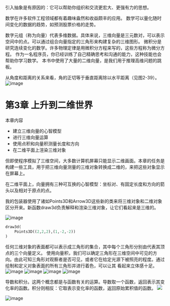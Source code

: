 引入抽象是有原因的：它可以帮助你组织和交流更宏大、更强有力的思想。

数学在许多软件工程领域都有着趣味盎然和收益颇丰的应用。
数学可以量化随时间变化的数据的趋势，如预测股票价格的走势。

数字元组（称为向量）代表多维数据。具体来说，三维向量是三元数对，可以表示空间中的点。可以通过组合向量指定的三角形来构建复杂的三维图形。
微积分是研究连续变化的数学。许多物理定律是用微积分方程来写的，这些方程称为微分方程。
作为一名程序员，你已经训练了自己精确思考和沟通的能力，这种技能也会帮助你学习数学。 
本书中使用了大量的二维向量，是我们用于推理高维问题的跳板。

从角度和距离的关系来看，角的正切等于垂直距离除以水平距离（见图2-39）。
![image](https://img2024.cnblogs.com/blog/488941/202402/488941-20240202125809669-487259133.png)
# 第3章 上升到二维世界
本章内容
- 建立三维向量的心智模型
- 进行三维向量运算
- 使用点积和向量积测量长度和方向
- 在二维平面上渲染三维对象

但即使程序模拟了三维空间，大多数计算机屏幕只能显示二维画面。本章的任务是构建一些工具，用于把三维向量测量的三维对象转换成二维的，来把这些对象显示在屏幕上。

在二维平面上，向量拥有三种可互换的心智模型：坐标对、有固定长度和方向的箭头以及相对于原点的点。

我的包装器使用了诸如Points3D和Arrow3D这些新的类来将三维对象和二维对象区分开来。新函数draw3d负责解释和渲染三维对象，让它们看起来是三维的。

![image](https://img2024.cnblogs.com/blog/488941/202402/488941-20240202130755860-1417695426.png)

```python
draw3d(
    Points3D((2,2,2),(1,-2,-2))
)
```

任何三维对象的表面都可以表示成三角形的集合，其中每个三角形分别由代表其顶点的三个向量定义。
使用向量积，我们可以确定三角形在三维空间中可见的方向。由此可知三角形对观察者是否可见，或者它在给定光源下被照亮的程度。通过绘制和定义对象表面的所有三角形并进行着色，可以让其
看起来立体感十足。
![image](https://img2024.cnblogs.com/blog/488941/202402/488941-20240202134845095-159644469.png)
![image](https://img2024.cnblogs.com/blog/488941/202402/488941-20240202134859470-71364046.png)
![image](https://img2024.cnblogs.com/blog/488941/202402/488941-20240202135046023-640907228.png)
![image](https://img2024.cnblogs.com/blog/488941/202402/488941-20240202135052640-106612446.png)

导数和积分。这两个概念都是与函数有关的运算。导数取一个函数，返回表示其变化率的函数。积分则相反：它取表示变化率的函数，返回原始累积值的函数。
![](https://img2024.cnblogs.com/blog/488941/202402/488941-20240202143525820-989853903.png)

![image](https://img2024.cnblogs.com/blog/488941/202402/488941-20240202143602653-364653030.png)


